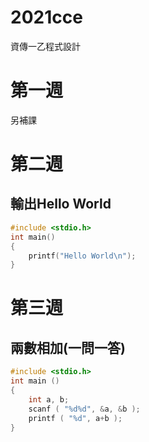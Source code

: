 # 2021cce
資傳一乙程式設計

# 第一週
另補課

# 第二週
## 輸出Hello World
```C
#include <stdio.h>
int main()
{
    printf("Hello World\n");
}
```

# 第三週
## 兩數相加(一問一答)
```C
#include <stdio.h>
int main ()
{
    int a, b;
    scanf ( "%d%d", &a, &b );
    printf ( "%d", a+b );
}
```
